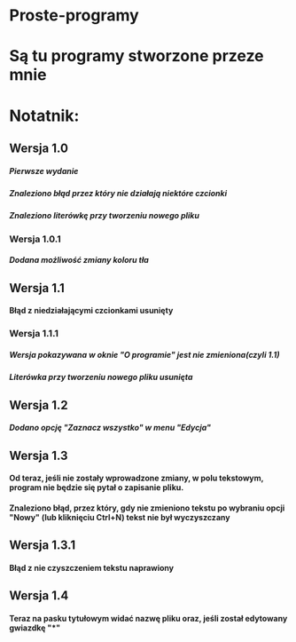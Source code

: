   # Proste-programy
  <h1>Są tu programy stworzone przeze mnie</h1>

  <h1>Notatnik:</h1>
  <h2>Wersja 1.0</h2>
  <h5>Pierwsze wydanie<h5>
  <h5>Znaleziono błąd przez który nie działają niektóre czcionki</h5>
  <h5>Znaleziono literówkę przy tworzeniu nowego pliku</h5>
  <h3>Wersja 1.0.1</h3>
  <h5>Dodana możliwość zmiany koloru tła</h5>
  <h2>Wersja 1.1</h2>
  <h4>Błąd z niedziałającymi czcionkami usunięty</h4>
  <h3>Wersja 1.1.1</h3>
  <h5>Wersja pokazywana w oknie "O programie" jest nie zmieniona(czyli 1.1)</h5>
  <h5>Literówka przy tworzeniu nowego pliku usunięta</h5>
  <h2>Wersja 1.2</h2>
  <h5>Dodano opcję "Zaznacz wszystko" w menu "Edycja"</h5>
  <h2>Wersja 1.3</h2>
  <h4>Od teraz, jeśli nie zostały wprowadzone zmiany, w polu tekstowym, program nie będzie się pytał o zapisanie pliku.</h4>
    <h4>Znaleziono błąd, przez który, gdy nie zmieniono tekstu po wybraniu opcji "Nowy" (lub kliknięciu Ctrl+N) tekst nie był wyczyszczany</h4>
    <h2>Wersja 1.3.1</h2>
    <h4>Błąd z nie czyszczeniem tekstu naprawiony</h4>
  <h2>Wersja 1.4</h2>
  <h4>Teraz na pasku tytułowym widać nazwę pliku oraz, jeśli został edytowany gwiazdkę "*"</h4>
  
